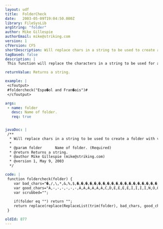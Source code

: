 ```yaml
---
layout: udf
title:  FolderCheck
date:   2003-05-09T19:04:50.000Z
library: FileSysLib
argString: "folder"
author: Mike Gillespie
authorEmail: mike@striking.com
version: 1
cfVersion: CF5
shortDescription: Will replace chars in a string to be used to create a folder with valid equivalent replacements
tagBased: false
description: |
 This function will replace the characters in a string to be used for a folder name with acceptable character replacements. Will support high ascii chars and replace spaces with &quot;_&quot;.  Great way to keep folder names legal, especially when dealing with &quot;international&quot; characters.

returnValue: Returns a string.

example: |
 <cfoutput>
 #foldercheck("Espa�ol and Fran�ais")#
 </cfoutput>

args:
 - name: folder
   desc: Name of folder.
   req: true


javaDoc: |
 /**
  * Will replace chars in a string to be used to create a folder with valid equivalent replacements
  * 
  * @param folder      Name of folder. (Required)
  * @return Returns a string. 
  * @author Mike Gillespie (mike@striking.com) 
  * @version 1, May 9, 2003 
  */

code: |
 function foldercheck(folder) {
    var bad_chars="�,/,\,*,&,%,$,�,�,�,�,�,�,�,�,�,�,�,�,�,�,�,�,�,�,�,�,�,�,�,�,�,�,�,�,�,�,�,�,�,�,�,�,�,�,�,�,�,�,�,�,�,�,�,�,�,�,�,�,�,�,�,�,�";
    var good_chars="A,-,-,-,-,-,-,A,A,A,A,A,A,C,D,E,E,E,E,I,I,I,I,N,O,O,O,O,O,U,U,U,U,Y,a,a,a,a,a,a,a,c,e,e,e,o,e,i,i,i,i,n,o,o,o,o,o,u,u,u,u,y,y,i";
    var scrubbed="";
 
    if(folder eq "") return "";
    return replace(replace(ReplaceList(trim(folder), bad_chars, good_chars)," ","_","all"),"'","","all");
 }

oldId: 877
---
```


